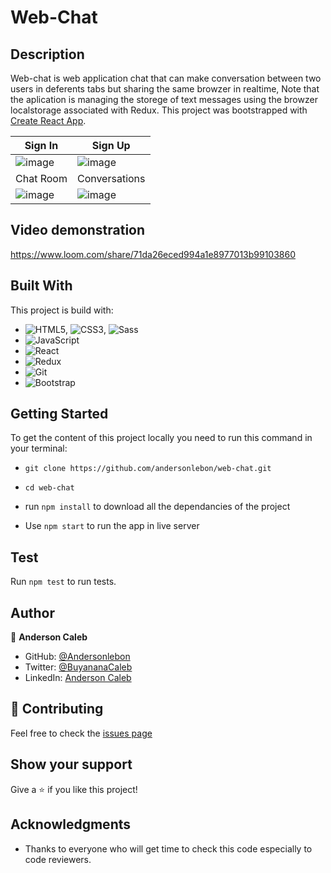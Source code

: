 # Web-Chat
## Description
Web-chat is  web application chat that can make conversation between two users in deferents tabs but sharing the same browzer in realtime, Note that the aplication is managing the storege of text messages using the browzer localstorage associated with Redux. 
This project was bootstrapped with [Create React App](https://github.com/facebook/create-react-app).

Sign In | Sign Up
-----|----
![image](https://user-images.githubusercontent.com/65068771/158721008-1e44f30e-2b72-403a-be66-50953f4bde8b.png) | ![image](https://user-images.githubusercontent.com/65068771/158722369-715c44ef-7f1e-440a-aa6d-0b69763d15f3.png)
Chat Room| Conversations
![image](https://user-images.githubusercontent.com/65068771/158725552-45988b72-2b39-417c-89ed-236293c3facd.png) | ![image](https://user-images.githubusercontent.com/65068771/158726308-c92e0a71-0f2d-48e8-91fa-2325104a196a.png)




## Video demonstration
https://www.loom.com/share/71da26eced994a1e8977013b99103860

## Built With

This project is build with:

- ![HTML5](https://img.shields.io/badge/-HTML5-000000?style=flat&logo=html5&logoColor=ffffff&labelColor=E34F26), ![CSS3](https://img.shields.io/badge/-CSS3-000000?style=flat&logo=css3&logoColor=ffffff&labelColor=1572B6), ![Sass](https://img.shields.io/badge/-Sass-000000?style=flat&logo=sass&logoColor=ffffff&labelColor=%23CC6699)
- ![JavaScript](https://img.shields.io/badge/-JavaScript-000000?style=flat&logo=javascript)
- ![React](https://img.shields.io/badge/-React-000000?style=flat&logo=react)
- ![Redux](https://img.shields.io/badge/-Redux-000000?style=flat&logo=redux&logoColor=764ABC&labelColor=ffffff)
- ![Git](https://img.shields.io/badge/-Git-000000?style=flat&logo=git&logoColor=F05032&labelColor=ffffff)
- ![Bootstrap](https://img.shields.io/badge/-Bootstrap-000000?style=flat&logo=bootstrap&logoColor=ffffff&labelColor=563D7C)

## Getting Started

To get the content of this project locally you need to run this command in your terminal:

- `git clone https://github.com/andersonlebon/web-chat.git`
- `cd web-chat`
-  run `npm install` to download all the dependancies of the project

- Use `npm start` to run the app in live server

## Test

Run `npm test` to run tests.


## Author

👤 **Anderson Caleb**

- GitHub: [@Andersonlebon](https://github.com/andersonlebon)
- Twitter: [@BuyananaCaleb](https://twitter.com/BuyananaCaleb)
- LinkedIn: [Anderson Caleb](https://www.linkedin.com/in/anderson-caleb-915343209/)

## :handshake: Contributing

Feel free to check the [issues page](https://github.com/andersonlebon/web-chat/issues)

## Show your support

Give a :star: if you like this project!

## Acknowledgments

- Thanks to everyone who will get time to check this code especially to code reviewers.
